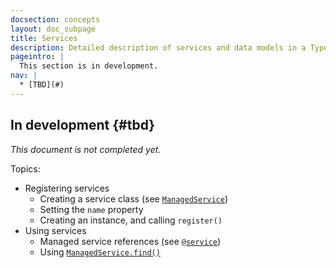 ```yaml
---
docsection: concepts
layout: doc_subpage
title: Services
description: Detailed description of services and data models in a Typescene application
pageintro: |
  This section is in development.
nav: |
  * [TBD](#)
---
```


## In development {#tbd}

_This document is not completed yet._

Topics:

* Registering services
    * Creating a service class (see [`ManagedService`](/docs/ref/ManagedService))
    * Setting the `name` property
    * Creating an instance, and calling `register()`
* Using services
    * Managed service references (see [`@service`](/docs/ref/service))
    * Using [`ManagedService.find()`](/docs/ref/ManagedService#ManagedService:find)

